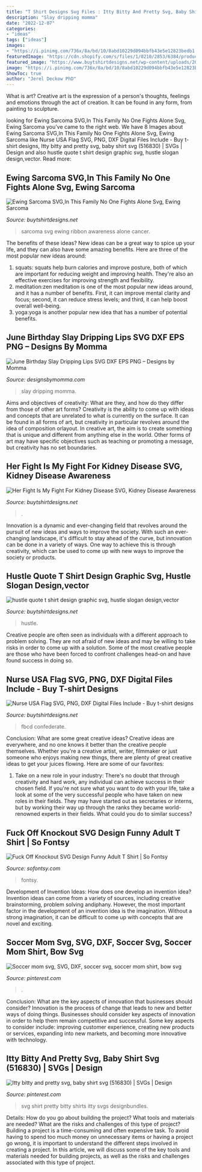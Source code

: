 ```yaml
---
title: "T Shirt Designs Svg Files : Itty Bitty And Pretty Svg, Baby Shirt Svg (516830)"
description: "Slay dripping momma"
date: "2022-12-07"
categories:
- "ideas"
tags: ["ideas"]
images:
- "https://i.pinimg.com/736x/8a/bd/10/8abd10229d094bbfb43e5e12823bedb1.jpg"
featuredImage: "https://cdn.shopify.com/s/files/1/0210/2853/6384/products/fuck-off-knockout-svg-design-funny-adult-t-shirt-so-fontsy-svg-crafting-after-dark-833669_1024x.jpg?v=1617614032"
featured_image: "https://www.buytshirtdesigns.net/wp-content/uploads/2020/09/Display-Image-Etsy-7.jpg"
image: "https://i.pinimg.com/736x/8a/bd/10/8abd10229d094bbfb43e5e12823bedb1.jpg"
ShowToc: true
author: "Jerel Deckow PhD"
---
```



What is art?
Creative art is the expression of a person's thoughts, feelings and emotions through the act of creation. It can be found in any form, from painting to sculpture.

	

		
looking for Ewing Sarcoma SVG,In This Family No One Fights Alone Svg, Ewing Sarcoma you've came to the right web. We have 8 Images about Ewing Sarcoma SVG,In This Family No One Fights Alone Svg, Ewing Sarcoma like Nurse USA Flag SVG, PNG, DXF Digital Files Include - Buy t-shirt designs, Itty bitty and pretty svg, baby shirt svg (516830) | SVGs | Design and also hustle quote t shirt design graphic svg, hustle slogan design,vector. Read more:
		
    
## Ewing Sarcoma SVG,In This Family No One Fights Alone Svg, Ewing Sarcoma

<img loading=lazy src="https://www.buytshirtdesigns.net/wp-content/uploads/2020/09/Display-Image-Etsy-280.jpg" onerror="this.onerror=null;this.src='https://tse2.mm.bing.net/th?id=OIP.EUTklUsNU6hmEkhJlEPlKQHaF-&amp;pid=15.1';" alt="Ewing Sarcoma SVG,In This Family No One Fights Alone Svg, Ewing Sarcoma">

_Source: buytshirtdesigns.net_

>sarcoma svg ewing ribbon awareness alone cancer. 

	

The benefits of these ideas?
New ideas can be a great way to spice up your life, and they can also have some amazing benefits. Here are three of the most popular new ideas around: 
1. squats: squats help burn calories and improve posture, both of which are important for reducing weight and improving health. They're also an effective exercises for improving strength and flexibility. 
2. meditation:zen meditation is one of the most popular new ideas around, and it has a number of benefits. First, it can improve mental clarity and focus; second, it can reduce stress levels; and third, it can help boost overall well-being. 
3. yoga:yoga is another popular new idea that has a number of potential benefits.

    
## June Birthday Slay Dripping Lips SVG DXF EPS PNG – Designs By Momma

<img loading=lazy src="https://cdn.shopify.com/s/files/1/0135/3744/3940/products/Designs_by_Momma_NEW_2019_SVG_june_birthday_slay_dripping_lips_1024x1024@2x.jpg?v=1576532059" onerror="this.onerror=null;this.src='https://tse4.mm.bing.net/th?id=OIP.SO6NKFxaSboeeJJGUjBJjAHaE7&amp;pid=15.1';" alt="June Birthday Slay Dripping Lips SVG DXF EPS PNG – Designs by Momma">

_Source: designsbymomma.com_

>slay dripping momma. 

	

Aims and objectives of creativity: What are they, and how do they differ from those of other art forms?
Creativity is the ability to come up with ideas and concepts that are unrelated to what is currently on the surface. It can be found in all forms of art, but creativity in particular revolves around the idea of composition orlayout. In creative art, the aim is to create something that is unique and different from anything else in the world. Other forms of art may have specific objectives such as teaching or promoting a message, but creativity has no set boundaries.

    
## Her Fight Is My Fight For Kidney Disease SVG, Kidney Disease Awareness

<img loading=lazy src="https://www.buytshirtdesigns.net/wp-content/uploads/2020/09/Display-Image-Etsy-7.jpg" onerror="this.onerror=null;this.src='https://tse4.mm.bing.net/th?id=OIP.LvqErU295ag69NxWymsXOQHaF-&amp;pid=15.1';" alt="Her Fight Is My Fight For Kidney Disease SVG, Kidney Disease Awareness">

_Source: buytshirtdesigns.net_

>. 

	

Innovation is a dynamic and ever-changing field that revolves around the pursuit of new ideas and ways to improve the society. With such an ever-changing landscape, it's difficult to stay ahead of the curve, but innovation can be done in a variety of ways. One way to achieve this is through creativity, which can be used to come up with new ways to improve the society or products.

    
## Hustle Quote T Shirt Design Graphic Svg, Hustle Slogan Design,vector

<img loading=lazy src="https://www.buytshirtdesigns.net/wp-content/uploads/2021/06/hustle-bird.jpg" onerror="this.onerror=null;this.src='https://tse2.mm.bing.net/th?id=OIP.F7o1BioYNrYpYeVRscJRkQHaEf&amp;pid=15.1';" alt="hustle quote t shirt design graphic svg, hustle slogan design,vector">

_Source: buytshirtdesigns.net_

>hustle. 

	

Creative people are often seen as individuals with a different approach to problem solving. They are not afraid of new ideas and may be willing to take risks in order to come up with a solution. Some of the most creative people are those who have been forced to confront challenges head-on and have found success in doing so.

    
## Nurse USA Flag SVG, PNG, DXF Digital Files Include - Buy T-shirt Designs

<img loading=lazy src="https://www.buytshirtdesigns.net/wp-content/uploads/2020/11/Nurse-Flag-DB-scaled.jpg" onerror="this.onerror=null;this.src='https://tse2.mm.bing.net/th?id=OIP.3qUqUW25CXxSPfH9v4YycgHaE7&amp;pid=15.1';" alt="Nurse USA Flag SVG, PNG, DXF Digital Files Include - Buy t-shirt designs">

_Source: buytshirtdesigns.net_

>fbcd confederate. 

	

Conclusion: What are some great creative ideas?
Creative ideas are everywhere, and no one knows it better than the creative people themselves. Whether you're a creative artist, writer, filmmaker or just someone who enjoys making new things, there are plenty of great creative ideas to get your juices flowing. Here are some of our favorites: 
1. Take on a new role in your industry: There's no doubt that through creativity and hard work, any individual can achieve success in their chosen field. If you're not sure what you want to do with your life, take a look at some of the very successful people who have taken on new roles in their fields. They may have started out as secretaries or interns, but by working their way up through the ranks they became world-renowned experts in their fields. What could you do to similar success? 


    
## Fuck Off Knockout SVG Design Funny Adult T Shirt | So Fontsy

<img loading=lazy src="https://cdn.shopify.com/s/files/1/0210/2853/6384/products/fuck-off-knockout-svg-design-funny-adult-t-shirt-so-fontsy-svg-crafting-after-dark-833669_1024x.jpg?v=1617614032" onerror="this.onerror=null;this.src='https://tse1.mm.bing.net/th?id=OIP.02eyyEY-ew2ujKV6dR-04QHaFY&amp;pid=15.1';" alt="Fuck Off Knockout SVG Design Funny Adult T Shirt | So Fontsy">

_Source: sofontsy.com_

>fontsy. 

	

Development of Invention Ideas: How does one develop an invention idea?
Invention ideas can come from a variety of sources, including creative brainstorming, problem solving andiphany. However, the most important factor in the development of an invention idea is the imagination. Without a strong imagination, it can be difficult to come up with concepts that are novel and exciting.

    
## Soccer Mom Svg, SVG, DXF, Soccer Svg, Soccer Mom Shirt, Bow Svg

<img loading=lazy src="https://i.pinimg.com/736x/7c/2d/03/7c2d0311b9ad014e2ba1302c439d609c.jpg" onerror="this.onerror=null;this.src='https://tse2.mm.bing.net/th?id=OIP.z1ePMZsd7EAXidQPq7PSawHaHa&amp;pid=15.1';" alt="Soccer mom svg, SVG, DXF, soccer svg, soccer mom shirt, bow svg">

_Source: pinterest.com_

>. 

	

Conclusion: What are the key aspects of innovation that businesses should consider?
Innovation is the process of change that leads to new and better ways of doing things. Businesses should consider key aspects of innovation in order to help them remain competitive and successful. Some key aspects to consider include: improving customer experience, creating new products or services, expanding into new markets, and becoming more innovative with technology.

    
## Itty Bitty And Pretty Svg, Baby Shirt Svg (516830) | SVGs | Design

<img loading=lazy src="https://i.pinimg.com/736x/8a/bd/10/8abd10229d094bbfb43e5e12823bedb1.jpg" onerror="this.onerror=null;this.src='https://tse3.mm.bing.net/th?id=OIP.Qwx_HN21EvsPD46xOcog4AHaN8&amp;pid=15.1';" alt="Itty bitty and pretty svg, baby shirt svg (516830) | SVGs | Design">

_Source: pinterest.com_

>svg shirt pretty bitty shirts itty svgs designbundles. 

	

Details: How do you go about building the project? What tools and materials are needed? What are the risks and challenges of this type of project?
Building a project is a time-consuming and often expensive task. To avoid having to spend too much money on unnecessary items or having a project go wrong, it is important to understand the different steps involved in creating a project. In this article, we will discuss some of the key tools and materials needed for building projects, as well as the risks and challenges associated with this type of project.

